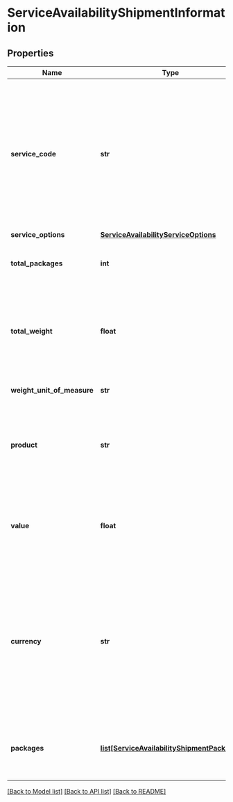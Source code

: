 # ServiceAvailabilityShipmentInformation

## Properties
Name | Type | Description | Notes
------------ | ------------- | ------------- | -------------
**service_code** | **str** | Service Code&lt;br /&gt;Must be a valid system service code OR a customer mapped service code.&lt;br /&gt;If service code is not supplied a list of all available service options will be returned, otherwise only information about the service requested will be returned. | [optional] 
**service_options** | [**ServiceAvailabilityServiceOptions**](ServiceAvailabilityServiceOptions.md) |  | [optional] 
**total_packages** | **int** | Number of Packages&lt;br /&gt;The total number of packages. | 
**total_weight** | **float** | Total Weight&lt;br /&gt;The total weight of the shipment including packaging. Validated againt package weight.&lt;br /&gt;Min weight: 1 gram. | 
**weight_unit_of_measure** | **str** | Weight Unit of Measure | [optional] [default to 'KG']
**product** | **str** | Shipment/Product type being shipped&lt;br /&gt;            &lt;br /&gt;**DOX** - Documents Only&lt;br /&gt;**NDX** - All other shipment product types | [optional] [default to 'NDX']
**value** | **float** | Total Shipment Value&lt;br /&gt;Required for Non-Document International and BFPO Shipments.&lt;br /&gt;Ignored for Documents Only shipments. | [optional] 
**currency** | **str** | Currency&lt;br /&gt;This currency will be used for all values across the shipment request.&lt;br /&gt;3 digit ISO Currency Code.&lt;br /&gt;Required for Non-Document International and BFPO Shipments, or when value is provided.&lt;br /&gt;Ignored for Documents Only shipments. | [optional] 
**packages** | [**list[ServiceAvailabilityShipmentPackage]**](ServiceAvailabilityShipmentPackage.md) | Shipment Packages&lt;br /&gt;The packages in the shipment.&lt;br /&gt;Required if TotalPackages is more than 1. | [optional] 

[[Back to Model list]](../README.md#documentation-for-models) [[Back to API list]](../README.md#documentation-for-api-endpoints) [[Back to README]](../README.md)

